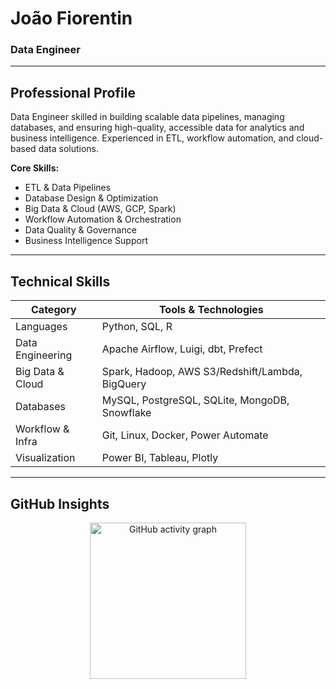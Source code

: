 # João Fiorentin
### Data Engineer

---

## Professional Profile  
Data Engineer skilled in building scalable data pipelines, managing databases, and ensuring high-quality, accessible data for analytics and business intelligence. Experienced in ETL, workflow automation, and cloud-based data solutions.

**Core Skills:**  
- ETL & Data Pipelines  
- Database Design & Optimization  
- Big Data & Cloud (AWS, GCP, Spark)  
- Workflow Automation & Orchestration  
- Data Quality & Governance  
- Business Intelligence Support

---

## Technical Skills  

| Category            | Tools & Technologies                                |
|--------------------|----------------------------------------------------|
| Languages           | Python, SQL, R                                     |
| Data Engineering    | Apache Airflow, Luigi, dbt, Prefect                |
| Big Data & Cloud    | Spark, Hadoop, AWS S3/Redshift/Lambda, BigQuery   |
| Databases           | MySQL, PostgreSQL, SQLite, MongoDB, Snowflake     |
| Workflow & Infra    | Git, Linux, Docker, Power Automate                 |
| Visualization       | Power BI, Tableau, Plotly                          |

---

## GitHub Insights  

<p align="center">
  <img src="https://github-readme-activity-graph.vercel.app/graph?username=joaofiorentin&radius=16&theme=nightowl&area=true&order=5&bg_color=blue&point=blue&hide_border=true&hide_title=true" height="250" alt="GitHub activity graph" />
</p>
